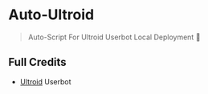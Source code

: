 # Auto-Ultroid
> Auto-Script For Ultroid Userbot Local Deployment 🖤

## Full Credits

* [Ultroid](https://github.com/TeamUltroid/Ultroid) Userbot
